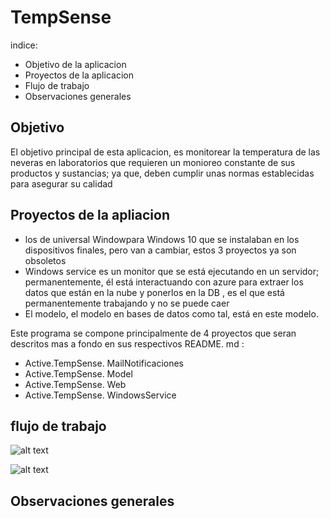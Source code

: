 # TempSense
indice:
+ Objetivo de la aplicacion
+ Proyectos de la aplicacion
+ Flujo de trabajo
+ Observaciones generales

## Objetivo
El objetivo principal de esta aplicacion, es monitorear la temperatura de las neveras en laboratorios que requieren un monioreo constante de sus productos y sustancias; ya que, deben cumplir unas normas establecidas para asegurar su calidad

## Proyectos de la apliacion
+ los de universal Windowpara Windows 10 que se instalaban en los dispositivos finales, pero van a cambiar, estos 3 proyectos ya son obsoletos
+ Windows service es un monitor que se está ejecutando en un servidor; permanentemente, él está interactuando con azure para extraer los datos que están en la nube y ponerlos en la DB , es el que está permanentemente trabajando y no se puede caer
+ El modelo, el modelo en bases de datos como tal, está en este modelo.

Este programa se compone principalmente de 4 proyectos que seran descritos mas a fondo en sus respectivos README. md :
+  Active.TempSense. MailNotificaciones
+  Active.TempSense. Model
+  Active.TempSense. Web
+  Active.TempSense. WindowsService

## flujo de trabajo
![alt text][Flujo de trabajo]

[Flujo de trabajo]: (/Flujo%20de%20trabajo.jpg) "Flujo de trabajo"

![alt text](/Flujo%20de%20trabajo.png)


## Observaciones generales
